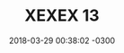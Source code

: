 ---
layout: daily
title:  "XEXEX 13"
date:   2018-03-29 00:38:02 -0300
slug: txexex_2-01_alt
places: 
    - dreamscape
persons: 
    - pablo 
    - otros
themes: 
    - coaxial
---